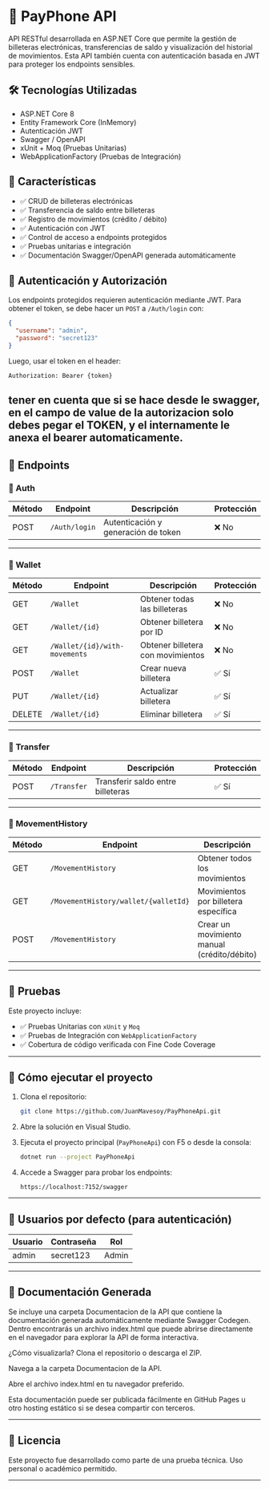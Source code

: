 # 📱 PayPhone API

API RESTful desarrollada en ASP.NET Core que permite la gestión de billeteras electrónicas, transferencias de saldo y visualización del historial de movimientos. Esta API también cuenta con autenticación basada en JWT para proteger los endpoints sensibles.

## 🛠️ Tecnologías Utilizadas

- ASP.NET Core 8
- Entity Framework Core (InMemory)
- Autenticación JWT
- Swagger / OpenAPI
- xUnit + Moq (Pruebas Unitarias)
- WebApplicationFactory (Pruebas de Integración)

## 📌 Características

- ✅ CRUD de billeteras electrónicas
- ✅ Transferencia de saldo entre billeteras
- ✅ Registro de movimientos (crédito / débito)
- ✅ Autenticación con JWT
- ✅ Control de acceso a endpoints protegidos
- ✅ Pruebas unitarias e integración
- ✅ Documentación Swagger/OpenAPI generada automáticamente

## 🔐 Autenticación y Autorización

Los endpoints protegidos requieren autenticación mediante JWT. Para obtener el token, se debe hacer un `POST` a `/Auth/login` con:

```json
{
  "username": "admin",
  "password": "secret123"
}
```

Luego, usar el token en el header:

```
Authorization: Bearer {token}
```
tener en cuenta que si se hace desde le swagger, en el campo de value de la autorizacion solo debes pegar el TOKEN, y el internamente le anexa el bearer automaticamente.
---

## 📂 Endpoints

### 🧾 Auth

| Método | Endpoint        | Descripción                         | Protección |
|--------|------------------|-------------------------------------|------------|
| POST   | `/Auth/login`    | Autenticación y generación de token | ❌ No      |

---

### 👛 Wallet

| Método | Endpoint                       | Descripción                             | Protección |
|--------|---------------------------------|-----------------------------------------|------------|
| GET    | `/Wallet`                      | Obtener todas las billeteras            | ❌ No     |
| GET    | `/Wallet/{id}`                 | Obtener billetera por ID                | ❌ No     |
| GET    | `/Wallet/{id}/with-movements`  | Obtener billetera con movimientos       | ❌ No     |
| POST   | `/Wallet`                      | Crear nueva billetera                   | ✅ Sí      |
| PUT    | `/Wallet/{id}`                 | Actualizar billetera                    | ✅ Sí      |
| DELETE | `/Wallet/{id}`                 | Eliminar billetera                      | ✅ Sí      |

---

### 💸 Transfer

| Método | Endpoint     | Descripción                               | Protección |
|--------|--------------|-------------------------------------------|------------|
| POST   | `/Transfer`  | Transferir saldo entre billeteras         | ✅ Sí      |

---

### 📑 MovementHistory

| Método | Endpoint                               | Descripción                                  | Protección |
|--------|-----------------------------------------|----------------------------------------------|------------|
| GET    | `/MovementHistory`                     | Obtener todos los movimientos                | ❌ No      |
| GET    | `/MovementHistory/wallet/{walletId}`   | Movimientos por billetera específica         | ❌ No      |
| POST   | `/MovementHistory`                     | Crear un movimiento manual (crédito/débito) | ✅ Sí      |

---

## 🧪 Pruebas

Este proyecto incluye:

- ✅ Pruebas Unitarias con `xUnit` y `Moq`
- ✅ Pruebas de Integración con `WebApplicationFactory`
- ✅ Cobertura de código verificada con Fine Code Coverage

---

## 🚀 Cómo ejecutar el proyecto

1. Clona el repositorio:
   ```bash
   git clone https://github.com/JuanMavesoy/PayPhoneApi.git
   ```

2. Abre la solución en Visual Studio.

3. Ejecuta el proyecto principal (`PayPhoneApi`) con F5 o desde la consola:
   ```bash
   dotnet run --project PayPhoneApi
   ```

4. Accede a Swagger para probar los endpoints:
   ```
   https://localhost:7152/swagger
   ```

---

## 📌 Usuarios por defecto (para autenticación)

| Usuario | Contraseña   | Rol   |
|---------|--------------|-------|
| admin   | secret123    | Admin |

---

## 📄 Documentación Generada
Se incluye una carpeta Documentacion de la API que contiene la documentación generada automáticamente mediante Swagger Codegen. Dentro encontrarás un archivo index.html que puede abrirse directamente en el navegador para explorar la API de forma interactiva.

¿Cómo visualizarla?
Clona el repositorio o descarga el ZIP.

Navega a la carpeta Documentacion de la API.

Abre el archivo index.html en tu navegador preferido.

Esta documentación puede ser publicada fácilmente en GitHub Pages u otro hosting estático si se desea compartir con terceros.

---

## 🧾 Licencia

Este proyecto fue desarrollado como parte de una prueba técnica. Uso personal o académico permitido.

---
